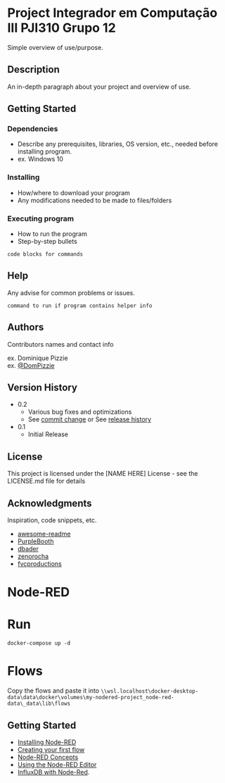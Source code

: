 # Project Integrador em Computação III PJI310 Grupo 12

Simple overview of use/purpose.

## Description

An in-depth paragraph about your project and overview of use.

## Getting Started

### Dependencies

* Describe any prerequisites, libraries, OS version, etc., needed before installing program.
* ex. Windows 10

### Installing

* How/where to download your program
* Any modifications needed to be made to files/folders

### Executing program

* How to run the program
* Step-by-step bullets
```
code blocks for commands
```

## Help

Any advise for common problems or issues.
```
command to run if program contains helper info
```

## Authors

Contributors names and contact info

ex. Dominique Pizzie  
ex. [@DomPizzie](https://twitter.com/dompizzie)

## Version History

* 0.2
    * Various bug fixes and optimizations
    * See [commit change]() or See [release history]()
* 0.1
    * Initial Release

## License

This project is licensed under the [NAME HERE] License - see the LICENSE.md file for details

## Acknowledgments

Inspiration, code snippets, etc.
* [awesome-readme](https://github.com/matiassingers/awesome-readme)
* [PurpleBooth](https://gist.github.com/PurpleBooth/109311bb0361f32d87a2)
* [dbader](https://github.com/dbader/readme-template)
* [zenorocha](https://gist.github.com/zenorocha/4526327)
* [fvcproductions](https://gist.github.com/fvcproductions/1bfc2d4aecb01a834b46)




# Node-RED

# Run
`docker-compose up -d`

# Flows
Copy the flows and paste it into `\\wsl.localhost\docker-desktop-data\data\docker\volumes\my-nodered-project_node-red-data\_data\lib\flows`

## Getting Started
- [Installing Node-RED](https://nodered.org/docs/getting-started)
- [Creating your first flow](https://nodered.org/docs/tutorials/first-flow)
- [Node-RED Concepts](https://nodered.org/docs/user-guide/concepts)
- [Using the Node-RED Editor](https://nodered.org/docs/user-guide/editor)
- [InfluxDB with Node-Red](https://funprojects.blog/2020/02/01/influxdb-with-node-red/).